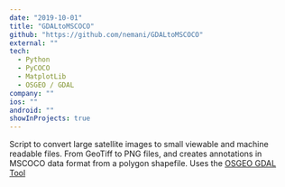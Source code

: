 ```yaml
---
date: "2019-10-01"
title: "GDALtoMSCOCO"
github: "https://github.com/nemani/GDALtoMSCOCO"
external: ""
tech:
  - Python
  - PyCOCO
  - MatplotLib
  - OSGEO / GDAL
company: ""
ios: ""
android: ""
showInProjects: true
---
```


Script to convert large satellite images to small viewable and machine readable files.
From GeoTiff to PNG files, and creates annotations in MSCOCO data format from a polygon shapefile.
Uses the [OSGEO GDAL Tool](https://gdal.org/)
